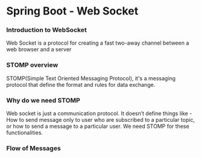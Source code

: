 # Spring Boot - Web Socket
### Introduction to WebSocket
Web Socket is a protocol for creating a fast two-away channel between
a web browser and a server 
### STOMP overview
STOMP(Simple Text Oriented Messaging Protocol), it's a messaging protocol
that define the format and rules for data exchange.
### Why do we need STOMP
Web socket is just a communication protocol. It doesn’t define things like -
How to send message only to user who are subscribed to a particular topic,
or how to send a message to a particular user. We need STOMP for these functionalities.
### Flow of Messages

  